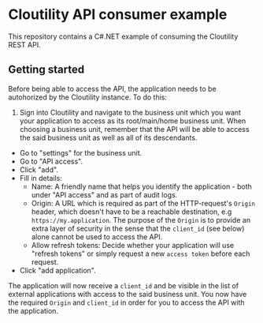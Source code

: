 # Cloutility API consumer example
This repository contains a C#.NET example of consuming the Cloutility REST API.

## Getting started
Before being able to access the API, the application needs to be autohorized by the Cloutility instance. To do this:

1. Sign into Cloutility and navigate to the business unit which you want your application to access as its root/main/home business unit. When choosing a business unit, remember that the API will be able to access the said business unit as well as all of its descendants.
- Go to "settings" for the business unit.
- Go to "API access".
- Click "add".
- Fill in details:
  - Name: A friendly name that helps you identify the application - both under "API access" and as part of audit logs.
  - Origin: A URL which is required as part of the HTTP-request's `Origin` header, which doesn't have to be a reachable destination, e.g `https://my.application`. The purpose of the `Origin` is to provide an extra layer of security in the sense that the `client_id` (see below) alone cannot be used to access the API.
  - Allow refresh tokens: Decide whether your application will use "refresh tokens" or simply request a new `access token` before each request.
- Click "add application".

The application will now receive a `client_id` and be visible in the list of external applications with access to the said business unit. You now have the required `Origin` and `client_id` in order for you to access the API with the application.
